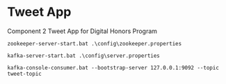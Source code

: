 # Tweet App
Component 2 Tweet App for Digital Honors Program

```shell script
zookeeper-server-start.bat .\config\zookeeper.properties
```

```shell script
kafka-server-start.bat .\config\server.properties
```

```shell script
kafka-console-consumer.bat --bootstrap-server 127.0.0.1:9092 --topic tweet-topic
```
